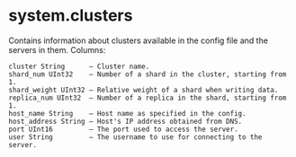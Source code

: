 # system.clusters

Contains information about clusters available in the config file and the servers in them.
Columns:

```text
cluster String      – Cluster name.
shard_num UInt32    – Number of a shard in the cluster, starting from 1.
shard_weight UInt32 – Relative weight of a shard when writing data.
replica_num UInt32  – Number of a replica in the shard, starting from 1.
host_name String    – Host name as specified in the config.
host_address String – Host's IP address obtained from DNS.
port UInt16         – The port used to access the server.
user String         – The username to use for connecting to the server.
```
